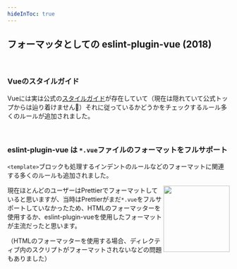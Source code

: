 ```yaml
---
hideInToc: true
---
```


## フォーマッタとしての eslint-plugin-vue (2018)

<br>

### Vueのスタイルガイド

Vueには実は公式の[スタイルガイド]が存在していて（現在は隠れていて公式トップからは辿り着けません🫠）それに従っているかどうかをチェックするルール多くのルールが追加されました。

[スタイルガイド]: https://ja.vuejs.org/style-guide/

<br>

### eslint-plugin-vue は `*.vue`ファイルのフォーマットをフルサポート

`<template>`ブロックも処理するインデントのルールなどのフォーマットに関連する多くのルールも追加されました。

<img src="https://prettier.io/icon.png" width="150" style="float: right;"/>

現在ほとんどのユーザーはPrettierでフォーマットしていると思いますが、当時はPrettierがまだ`*.vue`をフルサポートしていなかったため、HTMLのフォーマッターを使用するか、eslint-plugin-vueを使用したフォーマットが主流だったと思います。

（HTMLのフォーマッターを使用する場合、ディレクティブ内のスクリプトがフォーマットされないなどの問題もありました）

